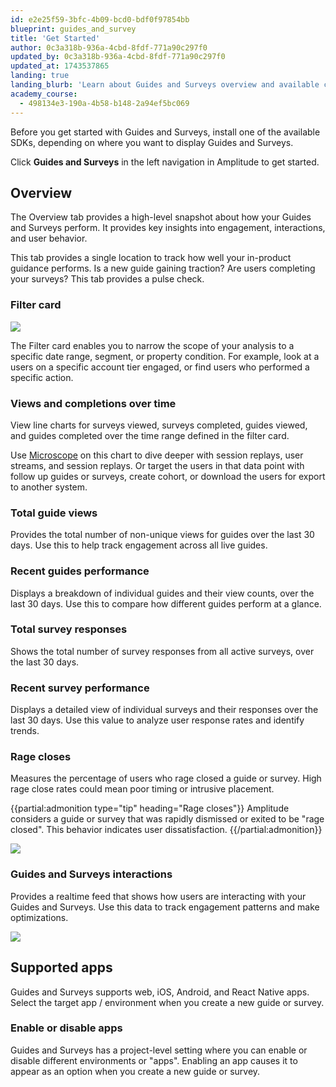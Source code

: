 ```yaml
---
id: e2e25f59-3bfc-4b09-bcd0-bdf0f97854bb
blueprint: guides_and_survey
title: 'Get Started'
author: 0c3a318b-936a-4cbd-8fdf-771a90c297f0
updated_by: 0c3a318b-936a-4cbd-8fdf-771a90c297f0
updated_at: 1743537865
landing: true
landing_blurb: 'Learn about Guides and Surveys overview and available charts'
academy_course:
  - 498134e3-190a-4b58-b148-2a94ef5bc069
---
```

Before you get started with Guides and Surveys, install one of the available SDKs, depending on where you want to display Guides and Surveys.

Click **Guides and Surveys** in the left navigation in Amplitude to get started.

## Overview

The Overview tab provides a high-level snapshot about how your Guides and Surveys perform. It provides key insights into engagement, interactions, and user behavior.

This tab provides a single location to track how well your in-product guidance performs. Is a new guide gaining traction? Are users completing your surveys? This tab provides a pulse check.

### Filter card

![](statamic://asset::help_center_conversions::guides-surveys/filter-overview.png)

The Filter card enables you to narrow the scope of your analysis to a specific date range, segment, or property condition. For example, look at a users on a specific account tier engaged, or find users who performed a specific action.

### Views and completions over time

View line charts for surveys viewed, surveys completed, guides viewed, and guides completed over the time range defined in the filter card.

Use [Microscope](/docs/analytics/microscope) on this chart to dive deeper with session replays, user streams, and session replays. Or target the users in that data point with follow up guides or surveys, create cohort, or download the users for export to another system.

### Total guide views

Provides the total number of non-unique views for guides over the last 30 days. Use this to help track engagement across all live guides.

### Recent guides performance

Displays a breakdown of individual guides and their view counts, over the last 30 days. Use this to compare how different guides perform at a glance.

### Total survey responses

Shows the total number of survey responses from all active surveys, over the last 30 days.

### Recent survey performance

Displays a detailed view of individual surveys and their responses over the last 30 days. Use this value to analyze user response rates and identify trends.

### Rage closes

Measures the percentage of users who rage closed a guide or survey. High rage close rates could mean poor timing or intrusive placement.

{{partial:admonition type="tip" heading="Rage closes"}}
Amplitude considers a guide or survey that was rapidly dismissed or exited to be "rage closed". This behavior indicates user dissatisfaction.
{{/partial:admonition}}

![](statamic://asset::help_center_conversions::guides-surveys/rage-closes.png)

### Guides and Surveys interactions

Provides a realtime feed that shows how users are interacting with your Guides and Surveys. Use this data to track engagement patterns and make optimizations.

![](statamic://asset::help_center_conversions::guides-surveys/interactions.png)

## Supported apps

Guides and Surveys supports web, iOS, Android, and React Native apps. Select the target app / environment when you create a new guide or survey.

### Enable or disable apps

Guides and Surveys has a project-level setting where you can enable or disable different environments or "apps". Enabling an app causes it to appear as an option when you create a new guide or survey.

